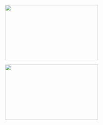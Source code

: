 <a href="https://countingdownto.com/email-countdown/an8wio8Z3MaNEw" target="_blank" style="display:block; text-align:center;"><img style="max-width: 300px; max-height: 179px; width: 100%;" src="https://w3.countingdownto.com/g/an8wio8Z3MaNEw"></a>



<a href="https://countingdownto.com/email-countdown/fsTE5NL6ynY8Aw" target="_blank" style="display:block; text-align:center;"><img style="max-width: 300px; max-height: 179px; width: 100%;" src="https://w3.countingdownto.com/g/fsTE5NL6ynY8Aw"></a>
